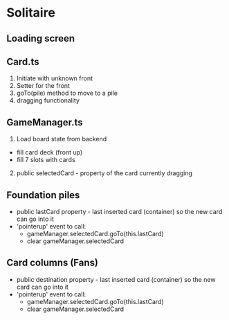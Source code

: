 # Solitaire

## Loading screen

## Card.ts

1. Initiate with unknown front
2. Setter for the front
3. goTo(pile) method to move to a pile
4. dragging functionality

## GameManager.ts

1.  Load board state from backend

- fill card deck (front up)
- fill 7 slots with cards

2. public selectedCard - property of the card currently dragging

## Foundation piles

- public lastCard property - last inserted card (container) so the new card can go into it
- 'pointerup' event to call:
  - gameManager.selectedCard.goTo(this.lastCard)
  - clear gameManager.selectedCard

## Card columns (Fans)

- public destination property - last inserted card (container) so the new card can go into it
- 'pointerup' event to call:
  - gameManager.selectedCard.goTo(this.lastCard)
  - clear gameManager.selectedCard
